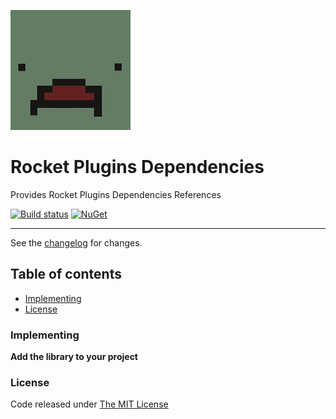 ![logo](src/.editoricon.png)

# Rocket Plugins Dependencies
Provides Rocket Plugins Dependencies References

[![Build status](https://ci.appveyor.com/api/projects/status/kaq5ym4db8ppcxgy?svg=true)](https://ci.appveyor.com/project/ennerperez/rocket-plugins-dependencies)
[![NuGet](http://img.shields.io/nuget/v/Rocket.Plugins.Dependencies.svg)](https://www.nuget.org/packages/Rocket.Plugins.Dependencies/)

---------------------------------------

See the [changelog](CHANGELOG.md) for changes.

## Table of contents

* [Implementing](#implementing)
* [License](#license)

### Implementing

**Add the library to your project**

### License

Code released under [The MIT License](LICENSE)